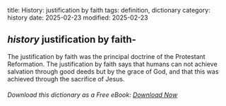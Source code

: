 title: History: justification by faith
tags: definition, dictionary
category: history
date: 2025-02-23
modified: 2025-02-23

## _history_ justification by faith-
The justification by faith was the
 principal doctrine of the Protestant Reformation. The
 justification by faith says that humans can not achieve salvation
 through good deeds but by the grace of God, and that this was
 achieved through the sacrifice of Jesus.



###### Download *this* dictionary as a Free eBook: [Download Now]({static}static/SerfHistoryDictionary.pdf)

